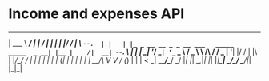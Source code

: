 # Income and expenses API


______ _____ _____ _____    __
| ___ \  ___/  ___|_   _|  / _|                                           | |
| |_/ / |__ \ `--.  | |   | |_ _ __ __ _ _ __ ___   _____      _____  _ __| |__
|    /|  __| `--. \ | |   |  _| '__/ _` | '_ ` _ \ / _ \ \ /\ / / _ \| '__| |/ /
| |\ \| |___/\__/ / | |   | | | | | (_| | | | | | |  __/\ V  V / (_) | |  |   <
\_| \_\____/\____/  \_/   |_| |_|  \__,_|_| |_| |_|\___| \_/\_/ \___/|_|  |_|\_|
